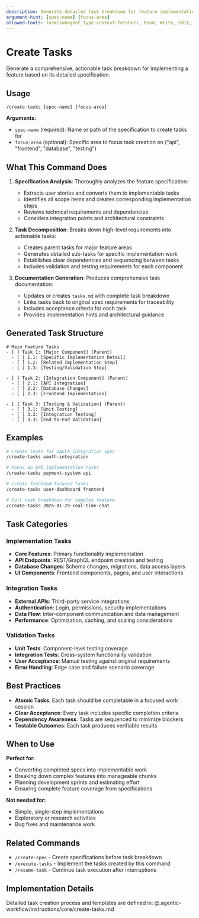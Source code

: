 ```yaml
---
description: Generate detailed task breakdown for feature implementation based on specifications
argument-hint: [spec-name] [focus-area]
allowed-tools: Task(subagent_type:context-fetcher), Read, Write, Edit, Bash, Grep, Glob
---
```


# Create Tasks

Generate a comprehensive, actionable task breakdown for implementing a feature based on its detailed specification.

## Usage

```
/create-tasks [spec-name] [focus-area]
```

**Arguments:**
- `spec-name` (required): Name or path of the specification to create tasks for
- `focus-area` (optional): Specific area to focus task creation on ("api", "frontend", "database", "testing")

## What This Command Does

1. **Specification Analysis**: Thoroughly analyzes the feature specification:
   - Extracts user stories and converts them to implementable tasks
   - Identifies all scope items and creates corresponding implementation steps
   - Reviews technical requirements and dependencies
   - Considers integration points and architectural constraints

2. **Task Decomposition**: Breaks down high-level requirements into actionable tasks:
   - Creates parent tasks for major feature areas
   - Generates detailed sub-tasks for specific implementation work
   - Establishes clear dependencies and sequencing between tasks
   - Includes validation and testing requirements for each component

3. **Documentation Generation**: Produces comprehensive task documentation:
   - Updates or creates `tasks.md` with complete task breakdown
   - Links tasks back to original spec requirements for traceability  
   - Includes acceptance criteria for each task
   - Provides implementation hints and architectural guidance

## Generated Task Structure

```
# Main Feature Tasks
- [ ] Task 1: [Major Component] (Parent)
  - [ ] 1.1: [Specific Implementation Detail]
  - [ ] 1.2: [Related Implementation Step] 
  - [ ] 1.3: [Testing/Validation Step]
  
- [ ] Task 2: [Integration Component] (Parent)
  - [ ] 2.1: [API Integration]
  - [ ] 2.2: [Database Changes]
  - [ ] 2.3: [Frontend Implementation]

- [ ] Task 3: [Testing & Validation] (Parent)
  - [ ] 3.1: [Unit Testing]
  - [ ] 3.2: [Integration Testing]
  - [ ] 3.3: [End-to-End Validation]
```

## Examples

```bash
# Create tasks for OAuth integration spec
/create-tasks oauth-integration

# Focus on API implementation tasks
/create-tasks payment-system api

# Create frontend-focused tasks
/create-tasks user-dashboard frontend

# Full task breakdown for complex feature
/create-tasks 2025-01-29-real-time-chat
```

## Task Categories

### Implementation Tasks
- **Core Features**: Primary functionality implementation
- **API Endpoints**: REST/GraphQL endpoint creation and testing
- **Database Changes**: Schema changes, migrations, data access layers
- **UI Components**: Frontend components, pages, and user interactions

### Integration Tasks  
- **External APIs**: Third-party service integrations
- **Authentication**: Login, permissions, security implementations
- **Data Flow**: Inter-component communication and data management
- **Performance**: Optimization, caching, and scaling considerations

### Validation Tasks
- **Unit Tests**: Component-level testing coverage
- **Integration Tests**: Cross-system functionality validation  
- **User Acceptance**: Manual testing against original requirements
- **Error Handling**: Edge case and failure scenario coverage

## Best Practices

- **Atomic Tasks**: Each task should be completable in a focused work session
- **Clear Acceptance**: Every task includes specific completion criteria
- **Dependency Awareness**: Tasks are sequenced to minimize blockers
- **Testable Outcomes**: Each task produces verifiable results

## When to Use

**Perfect for:**
- Converting completed specs into implementable work
- Breaking down complex features into manageable chunks
- Planning development sprints and estimating effort
- Ensuring complete feature coverage from specifications

**Not needed for:**
- Simple, single-step implementations
- Exploratory or research activities
- Bug fixes and maintenance work

## Related Commands

- `/create-spec` - Create specifications before task breakdown
- `/execute-tasks` - Implement the tasks created by this command
- `/resume-task` - Continue task execution after interruptions

## Implementation Details

Detailed task creation process and templates are defined in:
@.agentic-workflow/instructions/core/create-tasks.md
